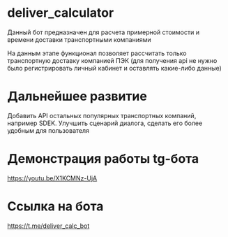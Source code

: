 # deliver_calculator

Данный бот предназначен для расчета примерной стоимости и времени доставки транспортными компаниями

На данным этапе функционал позволяет рассчитать только транспортную доставку компанией ПЭК 
(для получения api не нужно было регистрировать личный кабинет и оставлять какие-либо данные)

# Дальнейшее развитие
Добавить API остальных популярных транспортных компаний, например SDEK.
Улучшить сценарий диалога, сделать его более удобным для пользователя

# Демонстрация работы tg-бота
https://youtu.be/X1KCMNz-UjA

# Ссылка на бота
https://t.me/deliver_calc_bot
